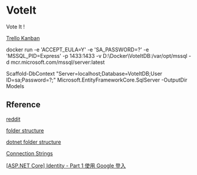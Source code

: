 # VoteIt
Vote It !

[Trello Kanban](https://trello.com/b/0vR0ujR0/voit-it)

docker run -e 'ACCEPT_EULA=Y' -e 'SA_PASSWORD=?' -e 'MSSQL_PID=Express' -p 1433:1433 -v D:\Docker\VoteItDB:/var/opt/mssql -d mcr.microsoft.com/mssql/server:latest

Scaffold-DbContext "Server=localhost;Database=VoteItDB;User ID=sa;Password=?;" Microsoft.EntityFrameworkCore.SqlServer -OutputDir Models  

## Rference
[reddit](https://zh.wikipedia.org/wiki/Reddit)

[folder structure](https://stackoverflow.com/questions/446017/popular-folder-structure-for-build)

[dotnet folder structure](https://github.com/dotnet/project-system)

[Connection Strings](https://docs.microsoft.com/en-us/ef/core/miscellaneous/connection-strings)

[[ASP.NET Core] Identity - Part 1 使用 Google 登入](https://blog.kevinyang.net/2018/05/31/aspnet-core-identity/)